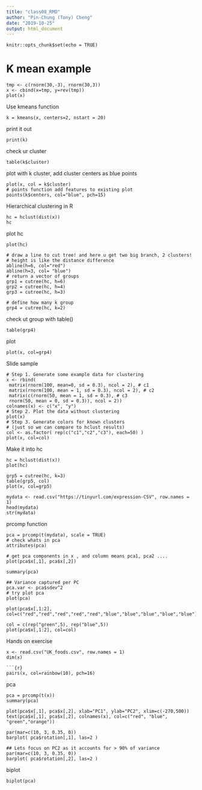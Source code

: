 ```yaml
---
title: "class08_RMD"
author: "Pin-Chung (Tony) Cheng"
date: "2019-10-25"
output: html_document
---
```


```{r setup, include=FALSE}
knitr::opts_chunk$set(echo = TRUE)
```


# K mean example
```{r}
tmp <- c(rnorm(30,-3), rnorm(30,3))
x <- cbind(x=tmp, y=rev(tmp))
plot(x)
```

Use kmeans function
```{r}
k = kmeans(x, centers=2, nstart = 20)
```

print it out
```{r}
print(k)
```

check ur cluster
```{r}
table(k$cluster)
```


plot with k cluster, add cluster centers as blue points
```{r}
plot(x, col = k$cluster)
# points function add features to existing plot
points(k$centers, col="blue", pch=15)
```

Hierarchical clustering in R
```{r}
hc = hclust(dist(x))
hc
```

plot hc
```{r}
plot(hc)

# draw a line to cut tree! and here u get two big branch, 2 clusters!
# height is like the distance difference
abline(h=6, col="red")
abline(h=3, col= "blue")
# return a vector of groups
grp1 = cutree(hc, h=6)
grp2 = cutree(hc, h=4)
grp3 = cutree(hc, h=3)

# define how many k group
grp4 = cutree(hc, k=2)
```
check ut group with table()
```{r}
table(grp4)
```

plot
```{r}
plot(x, col=grp4)

```

Slide sample
```{r}
# Step 1. Generate some example data for clustering
x <- rbind(
 matrix(rnorm(100, mean=0, sd = 0.3), ncol = 2), # c1
 matrix(rnorm(100, mean = 1, sd = 0.3), ncol = 2), # c2
 matrix(c(rnorm(50, mean = 1, sd = 0.3), # c3
 rnorm(50, mean = 0, sd = 0.3)), ncol = 2))
colnames(x) <- c("x", "y")
# Step 2. Plot the data without clustering
plot(x)
# Step 3. Generate colors for known clusters
# (just so we can compare to hclust results)
col <- as.factor( rep(c("c1","c2","c3"), each=50) )
plot(x, col=col)
```

Make it into hc
```{r}
hc = hclust(dist(x))
plot(hc)

grp5 = cutree(hc, k=3)
table(grp5, col)
plot(x, col=grp5)
```

```{r}
mydata <- read.csv("https://tinyurl.com/expression-CSV", row.names = 1) 
head(mydata)
str(mydata)
```

prcomp function 
```{r}
pca = prcomp(t(mydata), scale = TRUE)
# check whats in pca
attributes(pca)
```

```{r}
# get pca components in x , and column means pca1, pca2 ....
plot(pca$x[,1], pca$x[,2])
```

```{r}
summary(pca)
```

```{r}
## Variance captured per PC
pca.var <- pca$sdev^2 
# try plot pca
plot(pca)

```

```{r}
plot(pca$x[,1:2], col=c("red","red","red","red","red","blue","blue","blue","blue","blue"))
```

```{r}
col = c(rep("green",5), rep("blue",5))
plot(pca$x[,1:2], col=col)       
```

Hands on exercise
```{r}
x <- read.csv("UK_foods.csv", row.names = 1)
dim(x)
```

```
```{r}
pairs(x, col=rainbow(10), pch=16)
```

pca
```{r}
pca = prcomp(t(x))
summary(pca)
```

```{r}
plot(pca$x[,1], pca$x[,2], xlab="PC1", ylab="PC2", xlim=c(-270,500))
text(pca$x[,1], pca$x[,2], colnames(x), col=c("red", "blue", "green","orange"))
```

```{r}
par(mar=c(10, 3, 0.35, 0))
barplot( pca$rotation[,1], las=2 )
```

```{r}
## Lets focus on PC2 as it accounts for > 90% of variance 
par(mar=c(10, 3, 0.35, 0))
barplot( pca$rotation[,2], las=2 )
```

biplot
```{r}
biplot(pca)
```

